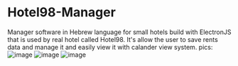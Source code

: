 # Hotel98-Manager
Manager software in Hebrew language for small hotels build with ElectronJS that is used by real hotel called Hotel98.
It's allow the user to save rents data and manage it and easily view it with calander view system.
pics:
![image](https://user-images.githubusercontent.com/100049997/224498278-59533945-245c-4df9-a47b-b5438c34986c.png)
![image](https://user-images.githubusercontent.com/100049997/224498373-c0eef50b-13ca-4984-b4ef-27bc48e6d1af.png)
![image](https://user-images.githubusercontent.com/100049997/224498704-ad070113-3f66-49e0-aa55-9263ea475d8e.png)
